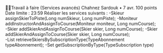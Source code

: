 👨‍💻Travail à faire (Services avancés)
Chahnez Sardouk
•
7 avr.
100 points
Date limite : 23:59
Réaliser les services suivants :
-Skieur assignSkierToPiste(Long numSkieur, Long numPiste);
-Moniteur addInstructorAndAssignToCourse(Moniteur moniteur, Long numCourse);   
-Skier addSkierAndAssignToCourse(Skier skier, Long numCourse);
-Skier addSkierAndAssignToCourse(Skier skier, Long numCourse);   
-List retrieveSkiersBySubscriptionType(TypeAbonnement typeAbonnement); 
-Set getSubscriptionByType(TypeSubscription type)

